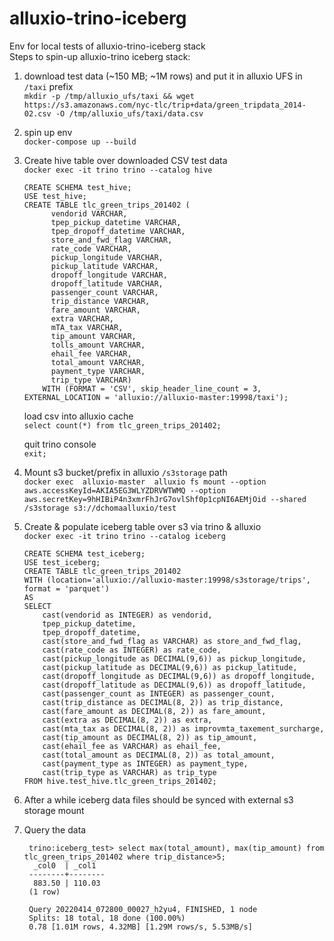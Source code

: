 # alluxio-trino-iceberg

Env for local tests of alluxio-trino-iceberg stack <br> Steps to spin-up alluxio-trino iceberg stack:


1. download test data (~150 MB; ~1M rows) and put it in alluxio UFS in `/taxi` prefix <br> ```mkdir -p /tmp/alluxio_ufs/taxi && wget https://s3.amazonaws.com/nyc-tlc/trip+data/green_tripdata_2014-02.csv -O /tmp/alluxio_ufs/taxi/data.csv ```
2. spin up env<br> `docker-compose up --build`
3. Create hive table over downloaded CSV test data <br>  `docker exec -it trino trino --catalog hive` <br> 
   ```
   CREATE SCHEMA test_hive;
   USE test_hive;
   CREATE TABLE tlc_green_trips_201402 (
         vendorid VARCHAR,
         tpep_pickup_datetime VARCHAR,
         tpep_dropoff_datetime VARCHAR,
         store_and_fwd_flag VARCHAR,
         rate_code VARCHAR,
         pickup_longitude VARCHAR,
         pickup_latitude VARCHAR,
         dropoff_longitude VARCHAR,
         dropoff_latitude VARCHAR,
         passenger_count VARCHAR,
         trip_distance VARCHAR,
         fare_amount VARCHAR,
         extra VARCHAR,
         mTA_tax VARCHAR,
         tip_amount VARCHAR,
         tolls_amount VARCHAR,
         ehail_fee VARCHAR,
         total_amount VARCHAR,
         payment_type VARCHAR,
         trip_type VARCHAR)
       WITH (FORMAT = 'CSV', skip_header_line_count = 3, EXTERNAL_LOCATION = 'alluxio://alluxio-master:19998/taxi');
   ```
   load csv into alluxio cache<br>
   `select count(*) from tlc_green_trips_201402;`
   
   quit trino console <br>
   `exit;`
   

4. Mount s3 bucket/prefix in alluxio  `/s3storage` path <br>`docker exec  alluxio-master  alluxio fs mount --option 
   aws.accessKeyId=AKIA5EG3WLYZDRVWTWMQ --option aws.secretKey=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 --shared /s3storage s3://dchomaalluxio/test`
5. Create & populate iceberg table over s3 via trino & alluxio <br> `docker exec -it trino trino --catalog iceberg`<br>
   ``` 
   CREATE SCHEMA test_iceberg;
   USE test_iceberg;
   CREATE TABLE tlc_green_trips_201402 
   WITH (location='alluxio://alluxio-master:19998/s3storage/trips', format = 'parquet')
   AS
   SELECT 
       cast(vendorid as INTEGER) as vendorid,
       tpep_pickup_datetime,
       tpep_dropoff_datetime,
       cast(store_and_fwd_flag as VARCHAR) as store_and_fwd_flag,
       cast(rate_code as INTEGER) as rate_code,
       cast(pickup_longitude as DECIMAL(9,6)) as pickup_longitude,
       cast(pickup_latitude as DECIMAL(9,6)) as pickup_latitude,
       cast(dropoff_longitude as DECIMAL(9,6)) as dropoff_longitude,
       cast(dropoff_latitude as DECIMAL(9,6)) as dropoff_latitude,
       cast(passenger_count as INTEGER) as passenger_count,
       cast(trip_distance as DECIMAL(8, 2)) as trip_distance,
       cast(fare_amount as DECIMAL(8, 2)) as fare_amount,
       cast(extra as DECIMAL(8, 2)) as extra,
       cast(mta_tax as DECIMAL(8, 2)) as improvmta_taxement_surcharge,
       cast(tip_amount as DECIMAL(8, 2)) as tip_amount,
       cast(ehail_fee as VARCHAR) as ehail_fee,
       cast(total_amount as DECIMAL(8, 2)) as total_amount,
       cast(payment_type as INTEGER) as payment_type,
       cast(trip_type as VARCHAR) as trip_type
   FROM hive.test_hive.tlc_green_trips_201402;
6. After a while iceberg data files should be synced with external s3 storage mount 

7. Query the data
   ```
    trino:iceberg_test> select max(total_amount), max(tip_amount) from tlc_green_trips_201402 where trip_distance>5;
     _col0  | _col1  
    --------+--------
     883.50 | 110.03 
    (1 row)
    
    Query 20220414_072800_00027_h2yu4, FINISHED, 1 node
    Splits: 18 total, 18 done (100.00%)
    0.78 [1.01M rows, 4.32MB] [1.29M rows/s, 5.53MB/s]

    ```
   

